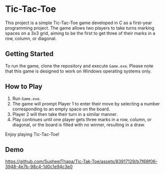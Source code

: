 
# Tic-Tac-Toe

This project is a simple Tic-Tac-Toe game developed in C as a first-year programming project. The game allows two players to take turns marking spaces on a 3x3 grid, aiming to be the first to get three of their marks in a row, column, or diagonal.

## Getting Started

To run the game, clone the repository and execute `Game.exe`. Please note that this game is designed to work on Windows operating systems only.

## How to Play

1. Run `Game.exe`.
2. The game will prompt Player 1 to enter their move by selecting a number corresponding to an empty space on the board.
3. Player 2 will then take their turn in a similar manner.
4. Play continues until one player gets three marks in a row, column, or diagonal, or the board is filled with no winner, resulting in a draw.

Enjoy playing Tic-Tac-Toe!

## Demo

https://github.com/SusheelThapa/Tic-Tak-Toe/assets/83917129/b7f68f06-3948-4e7b-98c4-1d0c1e94c3e0
